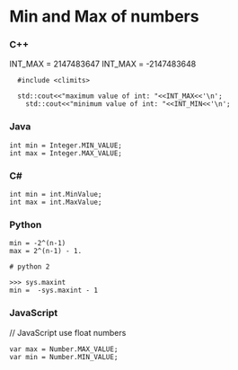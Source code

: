# Min and Max of numbers

### C++
INT_MAX = 2147483647
INT_MAX = -2147483648
```
  #include <climits>

  std::cout<<"maximum value of int: "<<INT_MAX<<'\n';
	std::cout<<"minimum value of int: "<<INT_MIN<<'\n';
```

### Java
```
int min = Integer.MIN_VALUE;
int max = Integer.MAX_VALUE;
```

### C#
```  
int min = int.MinValue;
int max = int.MaxValue;
```

### Python

```
min = -2^(n-1) 
max = 2^(n-1) - 1.

# python 2

>>> sys.maxint
min =  -sys.maxint - 1
```

### JavaScript
// JavaScript use float numbers
```
var max = Number.MAX_VALUE;
var min = Number.MIN_VALUE;
```


